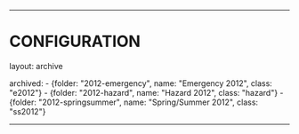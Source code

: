 ---

# CONFIGURATION
layout: archive

archived:
    - {folder: "2012-emergency", name: "Emergency 2012", class: "e2012"}
    - {folder: "2012-hazard", name: "Hazard 2012", class: "hazard"}
    - {folder: "2012-springsummer", name: "Spring/Summer 2012", class: "ss2012"}
    
---